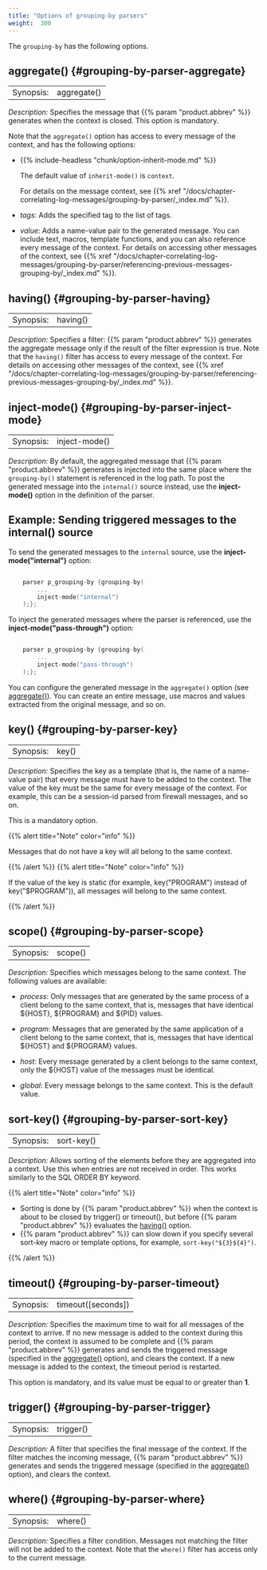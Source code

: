```yaml
---
title: "Options of grouping-by parsers"
weight:  300
---
```

<!-- DISCLAIMER: This file is based on the syslog-ng Open Source Edition documentation https://github.com/balabit/syslog-ng-ose-guides/commit/2f4a52ee61d1ea9ad27cb4f3168b95408fddfdf2 and is used under the terms of The syslog-ng Open Source Edition Documentation License. The file has been modified by Axoflow. -->

The `grouping-by` has the following options.


## aggregate() {#grouping-by-parser-aggregate}

|           |             |
| --------- | ----------- |
| Synopsis: | aggregate() |

*Description:* Specifies the message that {{% param "product.abbrev" %}} generates when the context is closed. This option is mandatory.

Note that the `aggregate()` option has access to every message of the context, and has the following options:

  - {{% include-headless "chunk/option-inherit-mode.md" %}}
    
    The default value of `inherit-mode()` is `context`.
    
    For details on the message context, see {{% xref "/docs/chapter-correlating-log-messages/grouping-by-parser/_index.md" %}}.

  - *tags*: Adds the specified tag to the list of tags.

  - *value*: Adds a name-value pair to the generated message. You can include text, macros, template functions, and you can also reference every message of the context. For details on accessing other messages of the context, see {{% xref "/docs/chapter-correlating-log-messages/grouping-by-parser/referencing-previous-messages-grouping-by/_index.md" %}}.



## having() {#grouping-by-parser-having}

|           |          |
| --------- | -------- |
| Synopsis: | having() |

*Description:* Specifies a filter: {{% param "product.abbrev" %}} generates the aggregate message only if the result of the filter expression is true. Note that the `having()` filter has access to every message of the context. For details on accessing other messages of the context, see {{% xref "/docs/chapter-correlating-log-messages/grouping-by-parser/referencing-previous-messages-grouping-by/_index.md" %}}.



## inject-mode() {#grouping-by-parser-inject-mode}

|           |               |
| --------- | ------------- |
| Synopsis: | inject-mode() |

*Description:* By default, the aggregated message that {{% param "product.abbrev" %}} generates is injected into the same place where the `grouping-by()` statement is referenced in the log path. To post the generated message into the `internal()` source instead, use the **inject-mode()** option in the definition of the parser.


## Example: Sending triggered messages to the internal() source

To send the generated messages to the `internal` source, use the **inject-mode("internal")** option:

```c

    parser p_grouping-by {grouping-by(
        ...
        inject-mode("internal")
    );};

```

To inject the generated messages where the parser is referenced, use the **inject-mode("pass-through")** option:

```c

    parser p_grouping-by {grouping-by(
        ...
        inject-mode("pass-through")
    );};

```


You can configure the generated message in the `aggregate()` option (see [aggregate()](#grouping-by-parser-aggregate)). You can create an entire message, use macros and values extracted from the original message, and so on.



## key() {#grouping-by-parser-key}

|           |       |
| --------- | ----- |
| Synopsis: | key() |

*Description:* Specifies the key as a template (that is, the name of a name-value pair) that every message must have to be added to the context. The value of the key must be the same for every message of the context. For example, this can be a session-id parsed from firewall messages, and so on.

This is a mandatory option.

{{% alert title="Note" color="info" %}}

Messages that do not have a key will all belong to the same context.

{{% /alert %}} {{% alert title="Note" color="info" %}}

If the value of the key is static (for example, key("PROGRAM") instead of key("$PROGRAM")), all messages will belong to the same context.

{{% /alert %}}



## scope() {#grouping-by-parser-scope}

|           |         |
| --------- | ------- |
| Synopsis: | scope() |

*Description:* Specifies which messages belong to the same context. The following values are available:

  - *process*: Only messages that are generated by the same process of a client belong to the same context, that is, messages that have identical ${HOST}, ${PROGRAM} and ${PID} values.

  - *program*: Messages that are generated by the same application of a client belong to the same context, that is, messages that have identical ${HOST} and ${PROGRAM} values.

  - *host*: Every message generated by a client belongs to the same context, only the ${HOST} value of the messages must be identical.

  - *global*: Every message belongs to the same context. This is the default value.



## sort-key() {#grouping-by-parser-sort-key}

|           |            |
| --------- | ---------- |
| Synopsis: | sort-key() |

*Description:* Allows sorting of the elements before they are aggregated into a context. Use this when entries are not received in order. This works similarly to the SQL ORDER BY keyword.

{{% alert title="Note" color="info" %}}

  - Sorting is done by {{% param "product.abbrev" %}} when the context is about to be closed by trigger() or timeout(), but before {{% param "product.abbrev" %}} evaluates the [having()](#grouping-by-parser-having) option.
  - {{% param "product.abbrev" %}} can slow down if you specify several sort-key macro or template options, for example, `sort-key("${3}${4}")`.

{{% /alert %}}



## timeout() {#grouping-by-parser-timeout}

|           |                      |
| --------- | -------------------- |
| Synopsis: | timeout([seconds]) |

*Description:* Specifies the maximum time to wait for all messages of the context to arrive. If no new message is added to the context during this period, the context is assumed to be complete and {{% param "product.abbrev" %}} generates and sends the triggered message (specified in the [aggregate()](#grouping-by-parser-aggregate) option), and clears the context. If a new message is added to the context, the timeout period is restarted.

This option is mandatory, and its value must be equal to or greater than **1**.



## trigger() {#grouping-by-parser-trigger}

|           |           |
| --------- | --------- |
| Synopsis: | trigger() |

*Description:* A filter that specifies the final message of the context. If the filter matches the incoming message, {{% param "product.abbrev" %}} generates and sends the triggered message (specified in the [aggregate()](#grouping-by-parser-aggregate) option), and clears the context.



## where() {#grouping-by-parser-where}

|           |         |
| --------- | ------- |
| Synopsis: | where() |

*Description:* Specifies a filter condition. Messages not matching the filter will not be added to the context. Note that the `where()` filter has access only to the current message.

